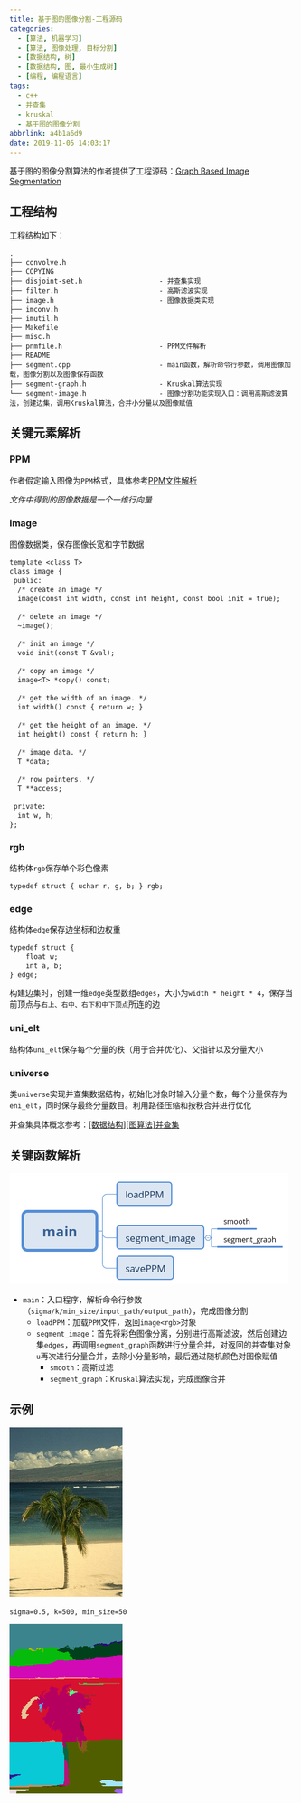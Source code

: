 ```yaml
---
title: 基于图的图像分割-工程源码
categories:
  - [算法, 机器学习]
  - [算法, 图像处理, 目标分割]
  - [数据结构, 树]
  - [数据结构, 图, 最小生成树]
  - [编程, 编程语言]
tags:
  - c++
  - 并查集
  - kruskal
  - 基于图的图像分割
abbrlink: a4b1a6d9
date: 2019-11-05 14:03:17
---
```


基于图的图像分割算法的作者提供了工程源码：[Graph Based Image Segmentation](http://cs.brown.edu/people/pfelzens/segment/)

## 工程结构

工程结构如下：

```
.
├── convolve.h
├── COPYING
├── disjoint-set.h                   - 并查集实现
├── filter.h                         - 高斯滤波实现
├── image.h                          - 图像数据类实现
├── imconv.h
├── imutil.h
├── Makefile
├── misc.h
├── pnmfile.h                        - PPM文件解析
├── README
├── segment.cpp                      - main函数，解析命令行参数，调用图像加载，图像分割以及图像保存函数
├── segment-graph.h                  - Kruskal算法实现
└── segment-image.h                  - 图像分割功能实现入口：调用高斯滤波算法，创建边集，调用Kruskal算法，合并小分量以及图像赋值
```

## 关键元素解析

### PPM

作者假定输入图像为`PPM`格式，具体参考[PPM文件解析](https://www.zhujian.tech/posts/6cbcc636.html)

*文件中得到的图像数据是一个一维行向量*

### image

图像数据类，保存图像长宽和字节数据

```
template <class T>
class image {
 public:
  /* create an image */
  image(const int width, const int height, const bool init = true);

  /* delete an image */
  ~image();

  /* init an image */
  void init(const T &val);

  /* copy an image */
  image<T> *copy() const;
  
  /* get the width of an image. */
  int width() const { return w; }
  
  /* get the height of an image. */
  int height() const { return h; }
  
  /* image data. */
  T *data;
  
  /* row pointers. */
  T **access;
  
 private:
  int w, h;
};
```

### rgb

结构体`rgb`保存单个彩色像素

```
typedef struct { uchar r, g, b; } rgb;
```

### edge

结构体`edge`保存边坐标和边权重

```
typedef struct {
    float w;
    int a, b;
} edge;
```

构建边集时，创建一维`edge`类型数组`edges`，大小为`width * height * 4`，保存当前顶点与`右上、右中、右下和中下顶点`所连的边

### uni_elt

结构体`uni_elt`保存每个分量的秩（用于合并优化）、父指针以及分量大小

### universe

类`universe`实现并查集数据结构，初始化对象时输入分量个数，每个分量保存为`eni_elt`，同时保存最终分量数目。利用路径压缩和按秩合并进行优化

并查集具体概念参考：[[数据结构][图算法]并查集](https://www.zhujian.tech/posts/3eedae4a.html#more)

## 关键函数解析

![](/imgs/基于图的图像分割-工程源码/key-function.png)

* `main`：入口程序，解析命令行参数（`sigma/k/min_size/input_path/output_path`），完成图像分割
  * `loadPPM`：加载`PPM`文件，返回`image<rgb>`对象
  * `segment_image`：首先将彩色图像分离，分别进行高斯滤波，然后创建边集`edges`，再调用`segment_graph`函数进行分量合并，对返回的并查集对象`u`再次进行分量合并，去除小分量影响，最后通过随机颜色对图像赋值
    * `smooth`：高斯过滤
    * `segment_graph`：`Kruskal`算法实现，完成图像合并

## 示例

![](/imgs/基于图的图像分割-工程源码/beach.png)

`sigma=0.5, k=500, min_size=50`

![](/imgs/基于图的图像分割-工程源码/beach_seg.png)